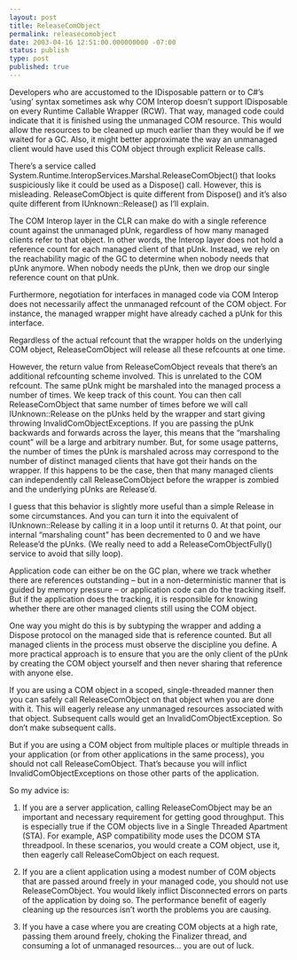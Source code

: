 ```yaml
---
layout: post
title: ReleaseComObject
permalink: releasecomobject
date: 2003-04-16 12:51:00.000000000 -07:00
status: publish
type: post
published: true
---
```


Developers who are accustomed to the IDisposable pattern or to C#’s ‘using’ syntax sometimes ask why COM Interop doesn’t support IDisposable on every Runtime Callable Wrapper (RCW).  That way, managed code could indicate that it is finished using the unmanaged COM resource.  This would allow the resources to be cleaned up much earlier than they would be if we waited for a GC.  Also, it might better approximate the way an unmanaged client would have used this COM object through explicit Release calls.

There’s a service called System.Runtime.InteropServices.Marshal.ReleaseComObject() that looks suspiciously like it could be used as a Dispose() call.  However, this is misleading.  ReleaseComObject is quite different from Dispose() and it’s also quite different from IUnknown::Release() as I’ll explain.

The COM Interop layer in the CLR can make do with a single reference count against the unmanaged pUnk, regardless of how many managed clients refer to that object.  In other words, the Interop layer does not hold a reference count for each managed client of that pUnk.  Instead, we rely on the reachability magic of the GC to determine when nobody needs that pUnk anymore.  When nobody needs the pUnk, then we drop our single reference count on that pUnk.

Furthermore, negotiation for interfaces in managed code via COM Interop does not necessarily affect the unmanaged refcount of the COM object.  For instance, the managed wrapper might have already cached a pUnk for this interface.

Regardless of the actual refcount that the wrapper holds on the underlying COM object, ReleaseComObject will release all these refcounts at one time.

However, the return value from ReleaseComObject reveals that there’s an additional refcounting scheme involved.  This is unrelated to the COM refcount.  The same pUnk might be marshaled into the managed process a number of times.  We keep track of this count.  You can then call ReleaseComObject that same number of times before we will call IUnknown::Release on the pUnks held by the wrapper and start giving throwing InvalidComObjectExceptions.  If you are passing the pUnk backwards and forwards across the layer, this means that the “marshaling count” will be a large and arbitrary number.  But, for some usage patterns, the number of times the pUnk is marshaled across may correspond to the number of distinct managed clients that have got their hands on the wrapper.  If this happens to be the case, then that many managed clients can independently call ReleaseComObject before the wrapper is zombied and the underlying pUnks are Release’d.

I guess that this behavior is slightly more useful than a simple Release in some circumstances.  And you can turn it into the equivalent of IUnknown::Release by calling it in a loop until it returns 0.  At that point, our internal “marshaling count” has been decremented to 0 and we have Release’d the pUnks.  (We really need to add a ReleaseComObjectFully() service to avoid that silly loop).

Application code can either be on the GC plan, where we track whether there are references outstanding – but in a non-deterministic manner that is guided by memory pressure – or application code can do the tracking itself.  But if the application does the tracking, it is responsible for knowing whether there are other managed clients still using the COM object.

One way you might do this is by subtyping the wrapper and adding a Dispose protocol on the managed side that is reference counted.  But all managed clients in the process must observe the discipline you define.  A more practical approach is to ensure that you are the only client of the pUnk by creating the COM object yourself and then never sharing that reference with anyone else.

If you are using a COM object in a scoped, single-threaded manner then you can safely call ReleaseComObject on that object when you are done with it.  This will eagerly release any unmanaged resources associated with that object.  Subsequent calls would get an InvalidComObjectException.  So don’t make subsequent calls.

But if you are using a COM object from multiple places or multiple threads in your application (or from other applications in the same process), you should not call ReleaseComObject.  That’s because you will inflict InvalidComObjectExceptions on those other parts of the application.

So my advice is:

1. If you are a server application, calling ReleaseComObject may be an important and necessary requirement for getting good throughput.  This is especially true if the COM objects live in a Single Threaded Apartment (STA).  For example, ASP compatibility mode uses the DCOM STA threadpool.  In these scenarios, you would create a COM object, use it, then eagerly call ReleaseComObject on each request.

2. If you are a client application using a modest number of COM objects that are passed around freely in your managed code, you should not use ReleaseComObject.  You would likely inflict Disconnected errors on parts of the application by doing so.  The performance benefit of eagerly cleaning up the resources isn’t worth the problems you are causing.

3. If you have a case where you are creating COM objects at a high rate, passing them around freely, choking the Finalizer thread, and consuming a lot of unmanaged resources… you are out of luck.
